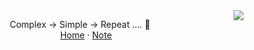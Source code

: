<img align="right" src="https://github-readme-stats.vercel.app/api/top-langs/?username=CottonCandyZ&layout=compact">


<p align="center">
  Complex → Simple → Repeat .... 🔁
  <br/>
  <a href='https://home.nanachi.moe'>Home</a>
  ·
  <a href='https://cottoncandyz.notion.site'>Note</a>
</p>
